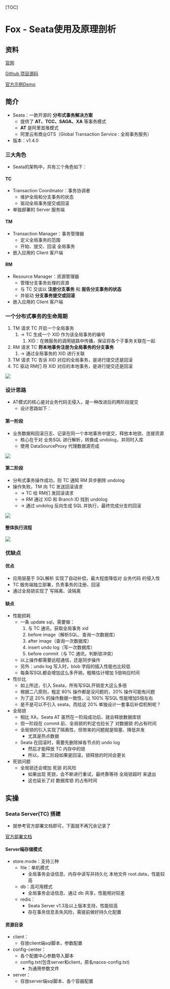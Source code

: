 [TOC]

# Fox - Seata使用及原理剖析

## 资料

[官网](https://seata.io/zh-cn/index.html)

[Github 项目源码](https://github.com/seata/seata)

[官方示例Demo](https://github.com/seata/seata-samples)

## 简介

- Seata：一款开源的 **分布式事务解决方案**
  - 提供了 **AT、TCC、SAGA、XA** 等事务模式
  - **AT** 是阿里首推模式
  - 阿里云有商业GTS（Global Transaction Service : 全局事务服务）
- 版本：v1.4.0

### 三大角色

- Seata的架构中，共有三个角色如下：

#### TC

- Transaction Coordinator：事务协调者
  - 维护全局和分支事务的状态
  - 驱动全局事务提交或回滚
- 单独部署的 Server 服务端

#### TM

- Transaction Manager：事务管理器
  - 定义全局事务的范围
  - 开始、提交、回滚 全局事务
- 嵌入应用的 Client 客户端

#### RM

- Resource Manager：资源管理器
  - 管理分支事务处理的资源
  - 与 TC 交谈以 **注册分支事务** 和 **报告分支事务的状态**
  - 并驱动 **分支事务提交或回滚**
- 嵌入应用的 Client 客户端

### 一个分布式事务的生命周期

1. TM 请求 TC 开启一个全局事务
   1. -> TC  生成一个 XID 作为该全局事务的编号
      1. XID：在微服务的调用链路中传播，保证将各个子事务关联在一起
2. RM 请求 TC **将本地事务注册为全局事务的分支事务**
   1. -> 通过全局事务的 XID 进行关联
3. TM 请求 TC 告诉 XID 对应的全局事务，是进行提交还是回滚
4. TC 驱动 RM们 将 XID 对应的本地事务，是进行提交还是回滚

![](https://note.youdao.com/yws/public/resource/798546ca0468451ad3e55de6407a9de4/xmlnote/52610891D6034F9A9D4A5708BB7BF392/17464)

### 设计思路

- AT模式的核心是对业务代码无侵入，是一种改进后的两阶段提交
  - 设计思路如下：

#### 第一阶段

- 业务数据和回滚日志、记录在同一个本地事务中提交，释放本地锁、连接资源
  - 核心在于对 业务SQL 进行解析，转换成 undolog，并同时入库
  - 使用 DataSourceProxy 代理数据源完成

![](https://note.youdao.com/yws/public/resource/798546ca0468451ad3e55de6407a9de4/xmlnote/FA80EF05039A440C8D39289A88C9D528/17467)

#### 第二阶段

- 分布式事务操作成功，则 TC 通知 RM 异步删除 undolog
- 操作失败，TM 向 TC 发送回滚请求
  - -> TC 给 RM们 发回滚请求
  - -> RM 通过 XID 和 Branch ID 找到 undolog
  - -> 通过 undolog 反向生成 SQL 并执行，最终完成分支的回滚

![](https://note.youdao.com/yws/public/resource/798546ca0468451ad3e55de6407a9de4/xmlnote/428516FCC9BC444FAB52C0462289B12B/17468)

#### 整体执行流程

![](https://note.youdao.com/yws/public/resource/798546ca0468451ad3e55de6407a9de4/xmlnote/2114700EF96F426883DD0A8E9A6A24E7/17466)

### 优缺点

#### 优点

- 应用层基于 SQL解析 实现了自动补偿，最大程度降低对 业务代码 的侵入性
- TC 服务端独立部署，负责事务的注册、回滚
- 通过全局锁实现了 写隔离、读隔离

#### 缺点

- 性能损耗
  - 一条 update sql，需要做：
    1. 与 TC 通讯，获取全局事务 xid
    2. before image（解析SQL、查询一次数据库）
    3. after image（查询一次数据库）
    4. insert undo log（写一次数据库）
    5. before commit（与 TC 通讯，判断锁冲突）
  - 以上操作都需要远程通信，还是同步操作
  - 另外：undo log 写入时，blob 字段的插入性能也比较低
  - 每条写SQL都会增加这么多开销，粗略估计增加 5倍响应时间
- 性价比
  - 如上所述，引入 Seata，所有写SQL开销变大这么多倍
  - 根据二八原则，粗定 80% 操作都是没问题的，20% 操作可能有问题
  - 为了这 20% 的操作数据一致性，让 100% 写SQL 性能增加5倍左右
  - 是不是可以不引入 seata，而给这 20% 单独设计一套事后补偿机制呢？
- 全局锁
  - 相比 XA，Seata AT 虽然在一阶段成功后、就会释放数据库锁
  - 但一阶段在 commit 前、全局锁的判定也拉长了 对数据锁 的占有时间
  - 全局锁的引入实现了隔离性，但带来的问题就是阻塞、降低并发
    - 尤其是热点数据
  - Seata 在回滚时，需要先删除掉各节点的 undo log
    - 然后才能释放 TC 内存中的锁
    - 所以，第二阶段如果是回滚，锁释放的时间会更长
- 死锁问题
  - 全局锁还会增加 死锁 的风险
    - 如果出现 死锁，会不断进行重试，最终靠等待 全局锁超时 来退出
    - 这也延长了对 数据库锁 的占有时间

## 实操

### Seata Server(TC) 搭建

- 就参考官方部署文档即可，下面就不再冗余记录了

[官方部署文档](https://seata.io/zh-cn/docs/ops/deploy-guide-beginner.html)

#### Server端存储模式

- store.mode：支持三种
  - file：单机模式
    - 全局事务会话信息、内存中读写并持久化 本地文件 root.data，性能较高
  - db：高可用模式
    - 全局事务会话信息、通过 db 共享，性能相对较差
  - redis：
    - Seata Server v1.3及以上版本支持，性能较高
    - 存在事务信息丢失风险，需提前做好持久化配置

#### 资源目录

- client：
  - 存放client端sql脚本，参数配置
- config-center：
  - 各个配置中心参数导入脚本
  - config.txt(包含server和client，原名nacos-config.txt)
    - 为通用参数文件
- server：
  - 存放server端sql脚本、各个容器配置

